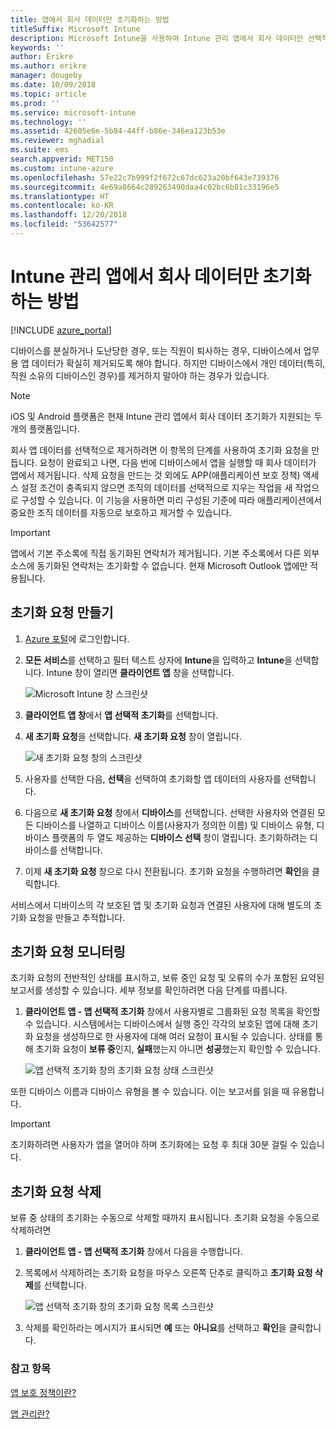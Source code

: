 ```yaml
---
title: 앱에서 회사 데이터만 초기화하는 방법
titleSuffix: Microsoft Intune
description: Microsoft Intune을 사용하여 Intune 관리 앱에서 회사 데이터만 선택적으로 초기화하는 방법을 알아봅니다.
keywords: ''
author: Erikre
ms.author: erikre
manager: dougeby
ms.date: 10/09/2018
ms.topic: article
ms.prod: ''
ms.service: microsoft-intune
ms.technology: ''
ms.assetid: 42605e6e-5b84-44ff-b86e-346ea123b53e
ms.reviewer: mghadial
ms.suite: ems
search.appverid: MET150
ms.custom: intune-azure
ms.openlocfilehash: 57e22c7b999f2f672c67dc623a20bf643e739376
ms.sourcegitcommit: 4e69a8664c289263490daa4c02bc6b81c33196e5
ms.translationtype: HT
ms.contentlocale: ko-KR
ms.lasthandoff: 12/20/2018
ms.locfileid: "53642577"
---
```

# <a name="how-to-wipe-only-corporate-data-from-intune-managed-apps"></a>Intune 관리 앱에서 회사 데이터만 초기화하는 방법

[!INCLUDE [azure_portal](./includes/azure_portal.md)]

디바이스를 분실하거나 도난당한 경우, 또는 직원이 퇴사하는 경우, 디바이스에서 업무용 앱 데이터가 확실히 제거되도록 해야 합니다. 하지만 디바이스에서 개인 데이터(특히, 직원 소유의 디바이스인 경우)를 제거하지 말아야 하는 경우가 있습니다.

>[!NOTE]
> iOS 및 Android 플랫폼은 현재 Intune 관리 앱에서 회사 데이터 초기화가 지원되는 두 개의 플랫폼입니다.

회사 앱 데이터를 선택적으로 제거하려면 이 항목의 단계를 사용하여 초기화 요청을 만듭니다. 요청이 완료되고 나면, 다음 번에 디바이스에서 앱을 실행할 때 회사 데이터가 앱에서 제거됩니다. 삭제 요청을 만드는 것 외에도 APP(애플리케이션 보호 정책) 액세스 설정 조건이 충족되지 않으면 조직의 데이터를 선택적으로 지우는 작업을 새 작업으로 구성할 수 있습니다. 이 기능을 사용하면 미리 구성된 기준에 따라 애플리케이션에서 중요한 조직 데이터를 자동으로 보호하고 제거할 수 있습니다.

>[!IMPORTANT]
> 앱에서 기본 주소록에 직접 동기화된 연락처가 제거됩니다. 기본 주소록에서 다른 외부 소스에 동기화된 연락처는 초기화할 수 없습니다. 현재 Microsoft Outlook 앱에만 적용됩니다.

## <a name="create-a-wipe-request"></a>초기화 요청 만들기

1.  [Azure 포털](https://portal.azure.com)에 로그인합니다.

2.  **모든 서비스**를 선택하고 필터 텍스트 상자에 **Intune**을 입력하고 **Intune**을 선택합니다. Intune 창이 열리면 **클라이언트 앱** 창을 선택합니다.

    ![Microsoft Intune 창 스크린샷](./media/apps-selective-wipe01.png)

3.  **클라이언트 앱 창**에서 **앱 선택적 초기화**를 선택합니다.

4.  **새 초기화 요청**을 선택합니다. **새 초기화 요청** 창이 열립니다.

    ![새 초기화 요청 창의 스크린샷](./media/AzurePortal_MAM_NewWipeRequest.png)

5.  사용자를 선택한 다음, **선택**을 선택하여 초기화할 앱 데이터의 사용자를 선택합니다.

6.  다음으로 **새 초기화 요청** 창에서 **디바이스**를 선택합니다. 선택한 사용자와 연결된 모든 디바이스를 나열하고 디바이스 이름(사용자가 정의한 이름) 및 디바이스 유형, 디바이스 플랫폼의 두 열도 제공하는 **디바이스 선택** 창이 열립니다. 초기화하려는 디바이스를 선택합니다.

7.  이제 **새 초기화 요청** 창으로 다시 전환됩니다. 초기화 요청을 수행하려면 **확인**을 클릭합니다.

서비스에서 디바이스의 각 보호된 앱 및 초기화 요청과 연결된 사용자에 대해 별도의 초기화 요청을 만들고 추적합니다.

## <a name="monitor-your-wipe-requests"></a>초기화 요청 모니터링

초기화 요청의 전반적인 상태를 표시하고, 보류 중인 요청 및 오류의 수가 포함된 요약된 보고서를 생성할 수 있습니다. 세부 정보를 확인하려면 다음 단계를 따릅니다.

1.  **클라이언트 앱 - 앱 선택적 초기화** 창에서 사용자별로 그룹화된 요청 목록을 확인할 수 있습니다. 시스템에서는 디바이스에서 실행 중인 각각의 보호된 앱에 대해 초기화 요청을 생성하므로 한 사용자에 대해 여러 요청이 표시될 수 있습니다. 상태를 통해 초기화 요청이 **보류 중**인지, **실패**했는지 아니면 **성공**했는지 확인할 수 있습니다.

    ![앱 선택적 초기화 창의 초기화 요청 상태 스크린샷](./media/wipe-request-status-1.png)

또한 디바이스 이름과 디바이스 유형을 볼 수 있습니다. 이는 보고서를 읽을 때 유용합니다.

>[!IMPORTANT]
> 초기화하려면 사용자가 앱을 열어야 하며 초기화에는 요청 후 최대 30분 걸릴 수 있습니다.

## <a name="delete-a-wipe-request"></a>초기화 요청 삭제

보류 중 상태의 초기화는 수동으로 삭제할 때까지 표시됩니다. 초기화 요청을 수동으로 삭제하려면

1.  **클라이언트 앱 - 앱 선택적 초기화** 창에서 다음을 수행합니다.

2.  목록에서 삭제하려는 초기화 요청을 마우스 오른쪽 단추로 클릭하고 **초기화 요청 삭제**를 선택합니다.

    ![앱 선택적 초기화 창의 초기화 요청 목록 스크린샷](./media/delete-wipe-request.png)

3.  삭제를 확인하라는 메시지가 표시되면 **예** 또는 **아니요**를 선택하고 **확인**을 클릭합니다.

### <a name="see-also"></a>참고 항목
[앱 보호 정책이란?](app-protection-policy.md)

[앱 관리란?](app-management.md)
